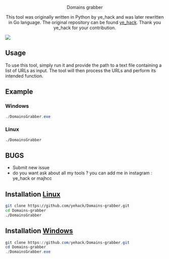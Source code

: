 <p align="center">
Domains grabber
</p>

<p align="center">
This tool was originally written in Python by ye_hack and was later rewritten in Go language. The original repository can be found <a href="https://github.com/yehack/Domains-grabber">ye_hack</a>. Thank you ye_hack for your contribution.
</p>

<img src="https://files.catbox.moe/lk5b69.gif" data-canonical-src="" style="max-width:100%;" align="center">

## Usage
To use this tool, simply run it and provide the path to a text file containing a list of URLs as input. The tool will then process the URLs and perform its intended function.

## Example

### Windows

```powershell
./DomainsGrabber.exe
```

### Linux

```bash
./DomainsGrabber
```

## BUGS

- Submit new issue
- do you want ask about all my tools ? you can add me in instagram : ye_hack or majhcc

## Installation [Linux](https://wikipedia.org/wiki/Linux)

```bash
git clone https://github.com/yehack/Domains-grabber.git
cd Domains-grabber
./DomainsGrabber
```

## Installation [Windows](https://wikipedia.org/wiki/Microsoft_Windows)

```powershell
git clone https://github.com/yehack/Domains-grabber.git
cd Domains-grabber
./DomainsGrabber.exe
```
